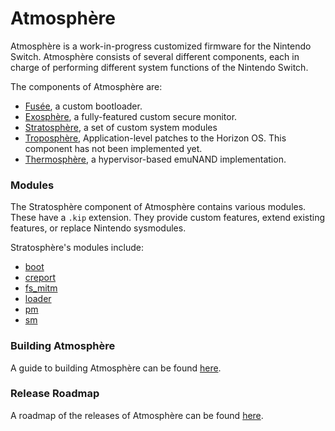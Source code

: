 # Atmosphère
Atmosphère is a work-in-progress customized firmware for the Nintendo Switch. Atmosphère consists of several different components, each in charge of performing different system functions of the Nintendo Switch.

The components of Atmosphère are:
+ [Fusée](../docs/components/fusee.md), a custom bootloader.
+ [Exosphère](../docs/components/exosphere.md), a fully-featured custom secure monitor.
+ [Stratosphère](../docs/components/stratosphere.md), a set of custom system modules
+ [Troposphère](../docs/components/troposphere.md), Application-level patches to the Horizon OS. This component has not been implemented yet.
+ [Thermosphère](../docs/components/thermosphere.md), a hypervisor-based emuNAND implementation.

### Modules
The Stratosphère component of Atmosphère contains various modules. These have a `.kip` extension. They provide custom features, extend existing features, or replace Nintendo sysmodules.

Stratosphère's modules include:
+ [boot](../docs/modules/boot.md)
+ [creport](../docs/modules/creport.md)
+ [fs_mitm](../docs/modules/fs_mitm.md)
+ [loader](../docs/modules/loader.md)
+ [pm](../docs/modules/pm.md)
+ [sm](../docs/modules/sm.md)

### Building Atmosphère
A guide to building Atmosphère can be found [here](../docs/building.md).

### Release Roadmap
A roadmap of the releases of Atmosphère can be found [here](../docs/roadmap.md).
